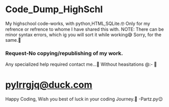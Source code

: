 # Code_Dump_HighSchl 
My highschool code-works, with python,HTML,SQLite.🤓
Only for my refrence or refrence to whome I have shared this with.
NOTE: There can be minor syntax errors, which ig you will sort it while working😅
Sorry, for the same.👼
### Request-No copying/republishing of my work.
Any specialized help required contact me...📧
Without heasitations @:- 🤗
# pylrrgjq@duck.com
Happy Coding, Wish you best of luck in your coding Journey.💖
-Partz.py😉 
